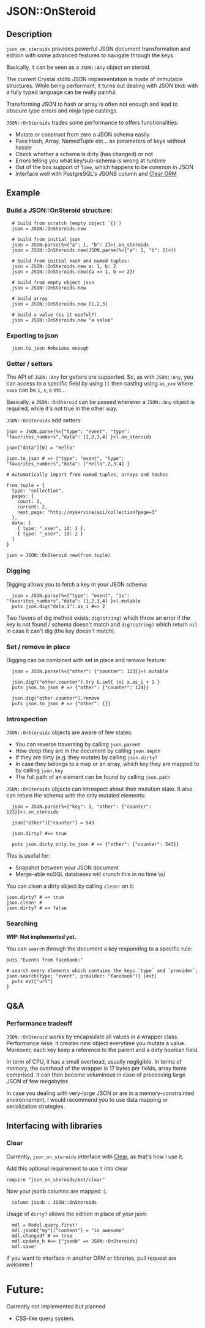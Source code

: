 # JSON::OnSteroid

## Description

`json_on_steroids` provides powerful JSON document transformation and edition
with some advanced features to navigate through the keys.

Basically, it can be seen as a `JSON::Any` object on steroid.

The current Crystal stdlib JSON implementation is made of immutable structures. 
While being performant, it turns out dealing with JSON blob with a fully typed language can be really painful.

Transforming JSON to hash or array is often not enough and lead to obscure type errors and ninja type castings.

`JSON::OnSteroids` trades some performance to offers functionalities:

- Mutate or construct from zero a JSON schema easily
- Pass Hash, Array, NamedTuple etc... as parameters of keys without hassle
- Check whether a schema is dirty (has changed) or not
- Errors telling you what key/sub-schema is wrong at runtime
- Out of the box support of `Time`, which happens to be common in JSON
- Interface well with PostgreSQL's JSONB column and [Clear ORM](https://github.com/anykeyh/clear)

## Example

### Build a JSON::OnSteroid structure:

```crystal
  # build from scratch (empty object `{}`)
  json = JSON::OnSteroids.new
  
  # build from initial json
  json = JSON.parse(%<{"a": 1, "b": 2}>).on_steroids
  json = JSON::OnSteroids.new(JSON.parse(%<{"a": 1, "b": 2}>))

  # build from initial hash and named tuples:
  json = JSON::OnSteroids.new a: 1, b: 2
  json = JSON::OnSteroids.new({a => 1, b => 2})

  # build from empty object json
  json = JSON::OnSteroids.new

  # build array
  json = JSON::OnSteroids.new [1,2,3]

  # build a value (is it useful?)
  json = JSON::OnSteroids.new "a value"
```

### Exporting to json

```crystal
  json.to_json #obvious enough
```

### Getter / setters

The API of `JSON::Any` for getters are supported. So, as with `JSON::Any`, you
can access to a specific field by using `[]` then casting using `as_xxx` where
`xxxx` can be `i`, `s`, `b` etc...

Basically, a `JSON::OnSteroid` can be passed wherever a `JSON::Any` object is
required, while it's not true in the other way.

`JSON::OnSteroids` add setters:

```crystal
json = JSON.parse(%<{"type": "event", "type": "favorites_numbers","data": [1,2,3,4] }>).on_steroids

json["data"][0] = "Hello"

json.to_json # => {"type": "event", "type": "favorites_numbers","data": ["Hello",2,3,4] }

# Automatically import from named tuples, arrays and hashes

from_tuple = {
  type: "collection",
  pages: {
    count: 3,
    current: 2,
    next_page: "http://myservice/api/collection?page=3"
  },
  data: [
    { type: "_user", id: 1 },
    { type: "_user", id: 2 }
  ]
}

json = JSON::OnSteroid.new(from_tuple)
```

### Digging

Digging allows you to fetch a key in your JSON schema:

```crystal
  json = JSON.parse(%<{"type": "event", "is": "favorites_numbers","data": [1,2,3,4] }>).mutable
  puts json.dig("data.1").as_i #=> 2
```

Two flavors of dig method exists:
`dig(string)` which throw an error if the key is not found / schema doesn't match and `dig?(string)` which return
`nil` in case it can't dig (the key doesn't match).

### Set / remove in place
Digging can be combined with set in place and remove feature:

```crystal
  json = JSON.parse(%<{"other": {"counter": 123}}>).mutable

  json.dig?("other.counter").try &.set{ |x| x.as_i + 1 }
  puts json.to_json # => {"other": {"counter": 124}}
  
  json.dig("other.counter").remove
  puts json.to_json # => {"other": {}}
```

### Introspection

`JSON::OnSteroids` objects are aware of few states:
- You can reverse traversing by calling `json.parent`
- How deep they are in the document by calling `json.depth`
- If they are dirty (e.g. they mutate) by calling `json.dirty?`
- In case they belongs to a map or an array,
  which key they are mapped to by calling `json.key`
- The full path of an element can be found by calling `json.path`

`JSON::OnSteroids` objects can introspect about their mutation state.
  It also can return the schema with the only mutated elements:

```crystal
  json = JSON.parse(%<{"key": 1, "other": {"counter": 123}}>).on_steroids

  json["other"]["counter"] = 543

  json.dirty? #=> true

  puts json.dirty_only.to_json # => {"other": {"counter": 543}}
```

This is useful for:
- Snapshot between your JSON document
- Merge-able noSQL databases will crunch this in no time \o/

You can clean a dirty object by calling `clean!` on it:

```crystal
json.dirty? # => true
json.clean! #
json.dirty? # => false
```

### Searching

**WIP: Not implemented yet.**

You can `search` through the document a key responding to a specific rule:

```crystal
puts "Events from facebook:"

# search every elements which contains the keys `type` and `provider`:
json.search(type: "event", provider: "facebook"){ |evt|
  puts evt["url"]
}
```

## Q&A

### Performance tradeoff

`JSON::OnSteroid` works by encapsulate all values in a wrapper class. Performance wise, it
creates new object everytime you mutate a value. Moreover, each key keep a reference
to the parent and a dirty boolean field.

In term of CPU, it has a small overhead, usually negligible. In terms of memory,
the overhead of the wrapper is 17 bytes per fields, array items comprised.
It can then become voluminous in case of processing large JSON of few megabytes.

In case you dealing with very-large JSON or are in a memory-constrainted
environnement, I would recommend you to use data mapping or serialization strategies.

## Interfacing with libraries

### Clear

Currently, `json_on_steroids` interface with [Clear](https://github.com/anykeyh/clear),
as that's how I use it.

Add this optional requirement to use it into clear

```crystal
require "json_on_steroids/ext/clear"
```

Now your jsonb columns are mapped :).

```crystal
  column jsonb : JSON::OnSteroids
```
Usage of `dirty?` allows the edition in place of your json:

```crystal
  mdl = Model.query.first!
  mdl.jsonb["my"]["content"] = "is awesome"
  mdl.changed? # => true
  mdl.update_h #=> {"jsonb" => JSON::OnSteroids}
  mdl.save!
```

If you want to interface in another ORM or libraries, pull request are welcome !

# Future:

Currently not implemented but planned

- CSS-like query system.
